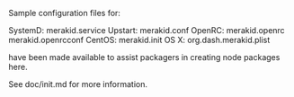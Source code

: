 Sample configuration files for:

SystemD: merakid.service
Upstart: merakid.conf
OpenRC:  merakid.openrc
         merakid.openrcconf
CentOS:  merakid.init
OS X:    org.dash.merakid.plist

have been made available to assist packagers in creating node packages here.

See doc/init.md for more information.
